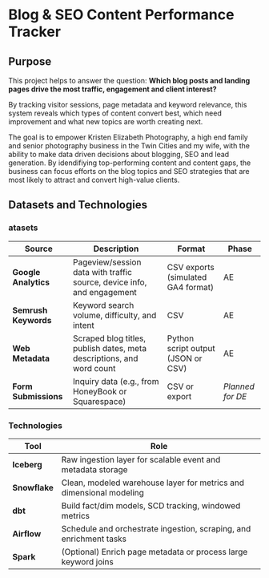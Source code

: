 # Blog & SEO Content Performance Tracker

## Purpose
This project helps to answer the question:
**Which blog posts and landing pages drive the most traffic, engagement and client interest?**

By tracking visitor sessions, page metadata and keyword relevance, this system reveals which types of content convert best, which need improvement and what new topics are worth creating next.

The goal is to empower Kristen Elizabeth Photography, a high end family and senior photography business in the Twin Cities and my wife, with the ability to make data driven decisions about blogging, SEO and lead generation. By idendifiying top-performing content and content gaps, the business can focus efforts on the blog topics and SEO strategies that are most likely to attract and convert high-value clients.

## Datasets and Technologies

###  atasets

| Source               | Description                                                                 | Format                              | Phase              |
|----------------------|-----------------------------------------------------------------------------|-------------------------------------|--------------------|
| **Google Analytics** | Pageview/session data with traffic source, device info, and engagement      | CSV exports (simulated GA4 format)  | AE                 |
| **Semrush Keywords** | Keyword search volume, difficulty, and intent                               | CSV                                 | AE                 |
| **Web Metadata**     | Scraped blog titles, publish dates, meta descriptions, and word count       | Python script output (JSON or CSV)  | AE                 |
| **Form Submissions** | Inquiry data (e.g., from HoneyBook or Squarespace)                          | CSV or export                       | *Planned for DE*   |

### Technologies

| Tool          | Role                                                                 |
|---------------|----------------------------------------------------------------------|
| **Iceberg**   | Raw ingestion layer for scalable event and metadata storage         |
| **Snowflake** | Clean, modeled warehouse layer for metrics and dimensional modeling |
| **dbt**       | Build fact/dim models, SCD tracking, windowed metrics                |
| **Airflow**   | Schedule and orchestrate ingestion, scraping, and enrichment tasks  |
| **Spark**     | (Optional) Enrich page metadata or process large keyword joins      |
